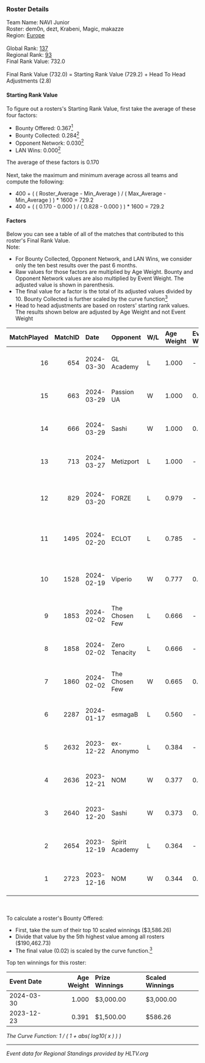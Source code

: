 ### Roster Details<br />
Team Name: NAVI Junior<br />
Roster: dem0n, dezt, Krabeni, Magic, makazze<br />
Region: [Europe]( ../standings_europe.md)<br />
<br />
Global Rank: [137](../standings_global.md)<br />
Regional Rank: [93]( ../standings_europe.md)<br />
Final Rank Value:  732.0<br />
<br />
Final Rank Value (732.0) = Starting Rank Value (729.2) + Head To Head Adjustments (2.8)<br />

#### Starting Rank Value<br />
To figure out a rosters's Starting Rank Value, first take the average of these four factors:<br />
- Bounty Offered: 0.367[<sup>1</sup>](#table2)
- Bounty Collected: 0.284[<sup>2</sup>](#table1)
- Opponent Network: 0.030[<sup>2</sup>](#table1)
- LAN Wins: 0.000[<sup>2</sup>](#table1)

The average of these factors is 0.170<br />
<br />
Next, take the maximum and minimum average across all teams and compute the following:<br />
- 400 + ( ( Roster_Average - Min_Average ) / ( Max_Average - Min_Average ) ) * 1600 = 729.2
- 400 + ( ( 0.170 - 0.000 ) / ( 0.828 - 0.000 ) ) * 1600 = 729.2


#### Factors<br />
Below you can see a table of all of the matches that contributed to this roster's Final Rank Value.<br />
Note:<br />

- For Bounty Collected, Opponent Network, and LAN Wins, we consider only the ten best results over the past 6 months.
- Raw values for those factors are multiplied by Age Weight. Bounty and Opponent Network values are also multiplied by Event Weight. The adjusted value is shown in parenthesis.
- The final value for a factor is the total of its adjusted values divided by 10. Bounty Collected is further scaled by the curve function[<sup>3</sup>](#curveFunction)
- Head to head adjustments are based on rosters' starting rank values. The results shown below are adjusted by Age Weight and not Event Weight
<span id="table1"></span><br />


| MatchPlayed | MatchID | Date       | Opponent       | W/L | Age Weight | Event Weight | Bounty Collected | Opponent Network | LAN Wins  | H2H Adjustment | Participating Roster                     |
| -: | -: | :- | :- | :- | :- | :- | :- | :- | :- | -: | :- |
|          16 |     654 | 2024-03-30 | GL Academy     | L   | 1.000      | -            | -                | -                | -         |         -14.75 | dem0n, dezt, Krabeni, Magic, makazze     |
|          15 |     663 | 2024-03-29 | Passion UA     | W   | 1.000      | 0.333        | 0.031 (0.010)    | 0.625 (0.208)    | 0 (0.000) |          20.16 | dem0n, dezt, Krabeni, Magic, makazze     |
|          14 |     666 | 2024-03-29 | Sashi          | W   | 1.000      | 0.333        | 0.051 (0.017)    | 0.093 (0.031)    | 0 (0.000) |          17.46 | dem0n, dezt, Krabeni, Magic, makazze     |
|          13 |     713 | 2024-03-27 | Metizport      | L   | 1.000      | -            | -                | -                | -         |          -4.60 | dem0n, dezt, Krabeni, Magic, makazze     |
|          12 |     829 | 2024-03-20 | FORZE          | L   | 0.979      | -            | -                | -                | -         |          -4.57 | dem0n, froz1k, Krabeni, Magic, makazze   |
|          11 |    1495 | 2024-02-20 | ECLOT          | L   | 0.785      | -            | -                | -                | -         |          -3.99 | alkarenn, dem0n, Krabeni, Magic, makazze |
|          10 |    1528 | 2024-02-19 | Viperio        | W   | 0.777      | 0.303        | 0.000 (0.000)    | 0.056 (0.013)    | 0 (0.000) |           6.46 | alkarenn, dem0n, Krabeni, Magic, makazze |
|           9 |    1853 | 2024-02-02 | The Chosen Few | L   | 0.666      | -            | -                | -                | -         |         -10.80 | dem0n, fnl, Krabeni, Magic, makazze      |
|           8 |    1858 | 2024-02-02 | Zero Tenacity  | L   | 0.666      | -            | -                | -                | -         |          -8.66 | dem0n, fnl, Krabeni, Magic, makazze      |
|           7 |    1860 | 2024-02-02 | The Chosen Few | W   | 0.665      | 0.143        | 0.004 (0.000)    | 0.340 (0.032)    | 0 (0.000) |          10.01 | dem0n, fnl, Krabeni, Magic, makazze      |
|           6 |    2287 | 2024-01-17 | esmagaB        | L   | 0.560      | -            | -                | -                | -         |          -8.12 | dem0n, fnl, Krabeni, Magic, makazze      |
|           5 |    2632 | 2023-12-22 | ex-Anonymo     | L   | 0.384      | -            | -                | -                | -         |          -5.34 | dem0n, fnl, Krabeni, Magic, makazze      |
|           4 |    2636 | 2023-12-21 | NOM            | W   | 0.377      | 0.333        | 0.003 (0.000)    | 0.044 (0.006)    | 0 (0.000) |           5.03 | dem0n, fnl, Krabeni, Magic, makazze      |
|           3 |    2640 | 2023-12-20 | Sashi          | W   | 0.373      | 0.333        | 0.017 (0.002)    | 0.062 (0.008)    | 0 (0.000) |           5.61 | dem0n, fnl, Krabeni, Magic, makazze      |
|           2 |    2654 | 2023-12-19 | Spirit Academy | L   | 0.364      | -            | -                | -                | -         |          -5.58 | dem0n, fnl, Krabeni, Magic, makazze      |
|           1 |    2723 | 2023-12-16 | NOM            | W   | 0.344      | 0.333        | 0.003 (0.000)    | 0.044 (0.005)    | 0 (0.000) |           4.50 | dem0n, fnl, Krabeni, Magic, makazze      |

<br />
<span id="table2"></span><br />
To calculate a roster's Bounty Offered:<br />

- First, take the sum of their top 10 scaled winnings ($3,586.26)
- Divide that value by the 5th highest value among all rosters ($190,462.73)
- The final value (0.02) is scaled by the curve function.[<sup>3</sup>](#curveFunction)

Top ten winnings for this roster:<br />

| Event Date | Age Weight | Prize Winnings | Scaled Winnings |
| :- | -: | :- | :- |
| 2024-03-30 |      1.000 | $3,000.00      | $3,000.00       |
| 2023-12-23 |      0.391 | $1,500.00      | $586.26         |


<span id="curveFunction"></span>_The Curve Function: 1 / ( 1 + abs( log10( x ) ) )_<br />

---
_Event data for Regional Standings provided by HLTV.org_<br />

